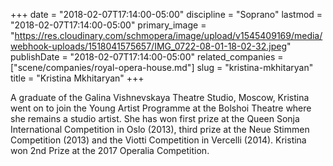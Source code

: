 +++
date = "2018-02-07T17:14:00-05:00"
discipline = "Soprano"
lastmod = "2018-02-07T17:14:00-05:00"
primary_image = "https://res.cloudinary.com/schmopera/image/upload/v1545409169/media/webhook-uploads/1518041575657/IMG_0722-08-01-18-02-32.jpeg"
publishDate = "2018-02-07T17:14:00-05:00"
related_companies = ["scene/companies/royal-opera-house.md"]
slug = "kristina-mkhitaryan"
title = "Kristina Mkhitaryan"
+++

A graduate of the Galina Vishnevskaya Theatre Studio, Moscow, Kristina went on to join the Young Artist Programme at the Bolshoi Theatre where she remains a studio artist. She has won first prize at the Queen Sonja International Competition in Oslo (2013), third prize at the Neue Stimmen Competition (2013) and the Viotti Competition in Vercelli (2014). Kristina won 2nd Prize at the 2017 Operalia Competition.
